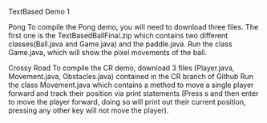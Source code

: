 TextBased Demo 1 

Pong
  To compile the Pong demo, you will need to download three files. The first one is the TextBasedBallFinal.zip which contains
  two different classes(Ball.java and Game.java) and the paddle.java.
  Run the class Game.java, which will show the pixel movements of the ball.
  
Crossy Road
  To compile the CR demo, download 3 files (Player.java, Movement.java, Obstacles.java) contained in the CR branch of Github
  Run the class Movement.java which contains a method to move a single player forward and track their position via print statements
  (Press s and then enter to move the player forward, doing so will print out their current position, pressing any other key will not
  move the player).

